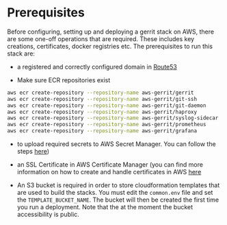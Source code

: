 # Prerequisites

Before configuring, setting up and deploying a gerrit stack on AWS, there are some one-off operations
that are required. These includes key creations, certificates, docker registries etc.
The prerequisites to run this stack are:

* a registered and correctly configured domain in
[Route53](https://docs.aws.amazon.com/Route53/latest/DeveloperGuide/getting-started.html)

* Make sure ECR repositories exist

```bash
aws ecr create-repository --repository-name aws-gerrit/gerrit
aws ecr create-repository --repository-name aws-gerrit/git-ssh
aws ecr create-repository --repository-name aws-gerrit/git-daemon
aws ecr create-repository --repository-name aws-gerrit/haproxy
aws ecr create-repository --repository-name aws-gerrit/syslog-sidecar
aws ecr create-repository --repository-name aws-gerrit/prometheus
aws ecr create-repository --repository-name aws-gerrit/grafana
```

* to upload required secrets to AWS Secret Manager. You can follow the steps [here](Secrets.md))

* an SSL Certificate in AWS Certificate Manager (you can find more information on
  how to create and handle certificates in AWS [here](https://aws.amazon.com/certificate-manager/getting-started/)

* An S3 bucket is required in order to store cloudformation templates that are used to build the stacks. You must
edit the `common.env` file and set the `TEMPLATE_BUCKET_NAME`. The bucket will then be created the first time you run
a deployment. Note that the at the moment the bucket accessibility is public.
